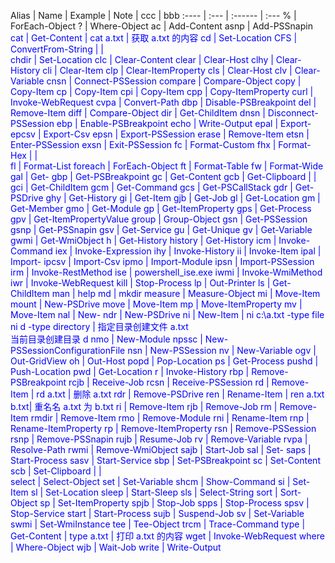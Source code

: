Alias | Name | Example | Note | ccc | bbb
:---- | :--- | :------ | :---
% | ForEach-Object
? | Where-Object
ac | Add-Content
asnp | Add-PSSnapin
<font color=blue>cat | Get-Content | cat a.txt | 获取 a.txt 的内容
<font color=blue>cd | Set-Location
CFS | ConvertFrom-String |  |  
chdir | Set-Location
clc | Clear-Content
clear | Clear-Host
clhy | Clear-History
cli | Clear-Item
clp | Clear-ItemProperty
cls | Clear-Host
clv | Clear-Variable
cnsn | Connect-PSSession
compare | Compare-Object
copy | Copy-Item
<font color=blue>cp | Copy-Item
cpi | Copy-Item
cpp | Copy-ItemProperty
curl | Invoke-WebRequest
cvpa | Convert-Path
dbp | Disable-PSBreakpoint
del | Remove-Item
diff | Compare-Object
dir | Get-ChildItem
dnsn | Disconnect-PSSession
ebp | Enable-PSBreakpoint
echo | Write-Output
epal | Export-
epcsv | Export-Csv
epsn | Export-PSSession
erase | Remove-Item
etsn | Enter-PSSession
exsn | Exit-PSSession
fc | Format-Custom
fhx | Format-Hex |  |  
fl | Format-List
foreach | ForEach-Object
ft | Format-Table
fw | Format-Wide
gal | Get-
gbp | Get-PSBreakpoint
gc | Get-Content
gcb | Get-Clipboard |  |  
gci | Get-ChildItem
gcm | Get-Command
gcs | Get-PSCallStack
gdr | Get-PSDrive
ghy | Get-History
gi | Get-Item
gjb | Get-Job
gl | Get-Location
gm | Get-Member
gmo | Get-Module
gp | Get-ItemProperty
gps | Get-Process
gpv | Get-ItemPropertyValue
group | Group-Object
gsn | Get-PSSession
gsnp | Get-PSSnapin
gsv | Get-Service
gu | Get-Unique
gv | Get-Variable
gwmi | Get-WmiObject
h | Get-History
history | Get-History
icm | Invoke-Command
iex | Invoke-Expression
ihy | Invoke-History
ii | Invoke-Item
ipal | Import-
ipcsv | Import-Csv
ipmo | Import-Module
ipsn | Import-PSSession
irm | Invoke-RestMethod
ise | powershell_ise.exe
iwmi | Invoke-WmiMethod
iwr | Invoke-WebRequest
kill | Stop-Process
lp | Out-Printer
<font color=blue>ls | Get-ChildItem
man | help
<font color=blue>md | mkdir
measure | Measure-Object
mi | Move-Item
mount | New-PSDrive
move | Move-Item
mp | Move-ItemProperty
mv | Move-Item
nal | New-
ndr | New-PSDrive
<font color=blue>ni | New-Item | ni c:\a.txt -type file<br>ni d -type directory  | 指定目录创建文件 a.txt<br>当前目录创建目录 d
nmo | New-Module
npssc | New-PSSessionConfigurationFile
nsn | New-PSSession
nv | New-Variable
ogv | Out-GridView
oh | Out-Host
popd | Pop-Location
ps | Get-Process
pushd | Push-Location
pwd | Get-Location
r | Invoke-History
rbp | Remove-PSBreakpoint
rcjb | Receive-Job
rcsn | Receive-PSSession
<font color=blue>rd | Remove-Item | rd a.txt | 删除 a.txt
rdr | Remove-PSDrive
ren | Rename-Item | ren a.txt b.txt| 重名名 a.txt 为 b.txt
ri | Remove-Item
rjb | Remove-Job
rm | Remove-Item
rmdir | Remove-Item
rmo | Remove-Module
rni | Rename-Item
rnp | Rename-ItemProperty
rp | Remove-ItemProperty
rsn | Remove-PSSession
rsnp | Remove-PSSnapin
rujb | Resume-Job
rv | Remove-Variable
rvpa | Resolve-Path
rwmi | Remove-WmiObject
sajb | Start-Job
sal | Set-
saps | Start-Process
sasv | Start-Service
sbp | Set-PSBreakpoint
sc | Set-Content
scb | Set-Clipboard |  |  
select | Select-Object
set | Set-Variable
shcm | Show-Command
si | Set-Item
sl | Set-Location
sleep | Start-Sleep
sls | Select-String
sort | Sort-Object
sp | Set-ItemProperty
spjb | Stop-Job
spps | Stop-Process
spsv | Stop-Service
start | Start-Process
sujb | Suspend-Job
sv | Set-Variable
swmi | Set-WmiInstance
tee | Tee-Object
trcm | Trace-Command
<font color=blue>type | Get-Content | type a.txt | 打印 a.txt 的内容
wget | Invoke-WebRequest
where | Where-Object
wjb | Wait-Job
write | Write-Output